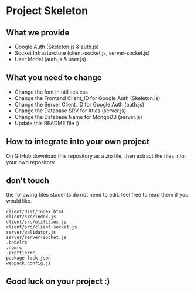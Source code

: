 # Project Skeleton

## What we provide

- Google Auth (Skeleton.js & auth.js)
- Socket Infrasturcture (client-socket.js, server-socket.js)
- User Model (auth.js & user.js)

## What you need to change

- Change the font in utilities.css
- Change the Frontend Client_ID for Google Auth (Skeleton.js)
- Change the Server Client_ID for Google Auth (auth.js)
- Change the Database SRV for Atlas (server.js)
- Change the Database Name for MongoDB (server.js)
- Update this README file ;)

## How to integrate into your own project

On GitHub download this repository as a zip file, then extract the files into your own repository.

## don't touch

the following files students do not need to edit. feel free to read them if you would like.

```
client/dist/index.html
client/src/index.js
client/src/utilities.js
client/src/client-socket.js
server/validator.js
server/server-socket.js
.babelrc
.npmrc
.prettierrc
package-lock.json
webpack.config.js
```

## Good luck on your project :)
